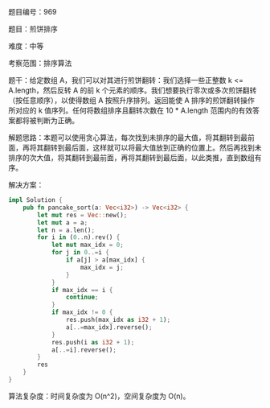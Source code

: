 题目编号：969

题目：煎饼排序

难度：中等

考察范围：排序算法

题干：给定数组 A，我们可以对其进行煎饼翻转：我们选择一些正整数 k <= A.length，然后反转 A 的前 k 个元素的顺序。我们想要执行零次或多次煎饼翻转（按任意顺序），以使得数组 A 按照升序排列。返回能使 A 排序的煎饼翻转操作所对应的 k 值序列。任何将数组排序且翻转次数在 10 * A.length 范围内的有效答案都将被判断为正确。

解题思路：本题可以使用贪心算法，每次找到未排序的最大值，将其翻转到最前面，再将其翻转到最后面，这样就可以将最大值放到正确的位置上。然后再找到未排序的次大值，将其翻转到最前面，再将其翻转到最后面，以此类推，直到数组有序。

解决方案：

```rust
impl Solution {
    pub fn pancake_sort(a: Vec<i32>) -> Vec<i32> {
        let mut res = Vec::new();
        let mut a = a;
        let n = a.len();
        for i in (0..n).rev() {
            let mut max_idx = 0;
            for j in 0..=i {
                if a[j] > a[max_idx] {
                    max_idx = j;
                }
            }
            if max_idx == i {
                continue;
            }
            if max_idx != 0 {
                res.push(max_idx as i32 + 1);
                a[..=max_idx].reverse();
            }
            res.push(i as i32 + 1);
            a[..=i].reverse();
        }
        res
    }
}
```

算法复杂度：时间复杂度为 O(n^2)，空间复杂度为 O(n)。